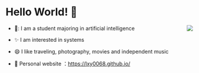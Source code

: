 # Hello World!  🌅
- 📖: I am a student majoring in artificial intelligence
  <img align="right" src="https://github-readme-stats.vercel.app/api?username=lxy0068&show_icons=true&icon_color=CE1D2D&text_color=718096&bg_color=ffffff&hide_title=true" />
  
- ✨ I am interested in systems

- 😄 I like traveling, photography, movies and independent music

- :hammer:  Personal website ：https://lxy0068.github.io/



<!--
**lxy0068/lxy0068** is a ✨ _special_ ✨ repository because its `README.md` (this file) appears on your GitHub profile.

Here are some ideas to get you started:

- 🔭 I’m currently working on ...
- 🌱 I’m currently learning ...
- 👯 I’m looking to collaborate on ...
- 🤔 I’m looking for help with ...
- 💬 Ask me about ...
- 📫 How to reach me: ...
- 😄 Pronouns: ...
- ⚡ Fun fact: ...
-->
